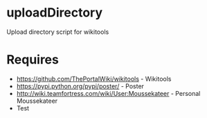 uploadDirectory
===============

Upload directory script for wikitools

Requires
===============
* https://github.com/ThePortalWiki/wikitools - Wikitools
* https://pypi.python.org/pypi/poster/ - Poster
* http://wiki.teamfortress.com/wiki/User:Moussekateer - Personal Moussekateer
* Test